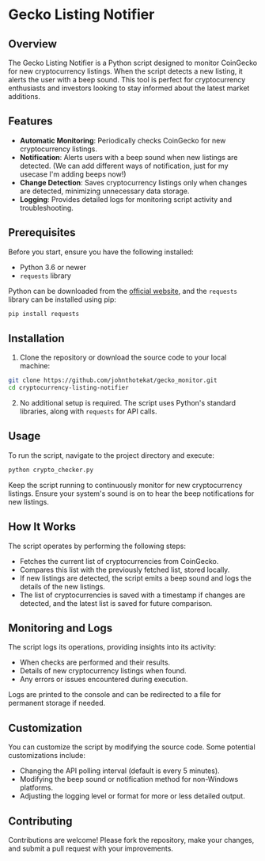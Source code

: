 # Gecko Listing Notifier

## Overview

The Gecko Listing Notifier is a Python script designed to monitor CoinGecko for new cryptocurrency listings. When the script detects a new listing, it alerts the user with a beep sound. This tool is perfect for cryptocurrency enthusiasts and investors looking to stay informed about the latest market additions.

## Features

- **Automatic Monitoring**: Periodically checks CoinGecko for new cryptocurrency listings.
- **Notification**: Alerts users with a beep sound when new listings are detected. (We can add different ways of notification, just for my usecase I'm adding beeps now!)
- **Change Detection**: Saves cryptocurrency listings only when changes are detected, minimizing unnecessary data storage.
- **Logging**: Provides detailed logs for monitoring script activity and troubleshooting.

## Prerequisites

Before you start, ensure you have the following installed:
- Python 3.6 or newer
- `requests` library

Python can be downloaded from the [official website](https://www.python.org/downloads/), and the `requests` library can be installed using pip:

```bash
pip install requests
```

## Installation

1. Clone the repository or download the source code to your local machine:

```bash
git clone https://github.com/johnthotekat/gecko_monitor.git
cd cryptocurrency-listing-notifier
```

2. No additional setup is required. The script uses Python's standard libraries, along with `requests` for API calls.

## Usage

To run the script, navigate to the project directory and execute:

```bash
python crypto_checker.py
```

Keep the script running to continuously monitor for new cryptocurrency listings. Ensure your system's sound is on to hear the beep notifications for new listings.

## How It Works

The script operates by performing the following steps:
- Fetches the current list of cryptocurrencies from CoinGecko.
- Compares this list with the previously fetched list, stored locally.
- If new listings are detected, the script emits a beep sound and logs the details of the new listings.
- The list of cryptocurrencies is saved with a timestamp if changes are detected, and the latest list is saved for future comparison.

## Monitoring and Logs

The script logs its operations, providing insights into its activity:
- When checks are performed and their results.
- Details of new cryptocurrency listings when found.
- Any errors or issues encountered during execution.

Logs are printed to the console and can be redirected to a file for permanent storage if needed.

## Customization

You can customize the script by modifying the source code. Some potential customizations include:
- Changing the API polling interval (default is every 5 minutes).
- Modifying the beep sound or notification method for non-Windows platforms.
- Adjusting the logging level or format for more or less detailed output.

## Contributing

Contributions are welcome! Please fork the repository, make your changes, and submit a pull request with your improvements.

